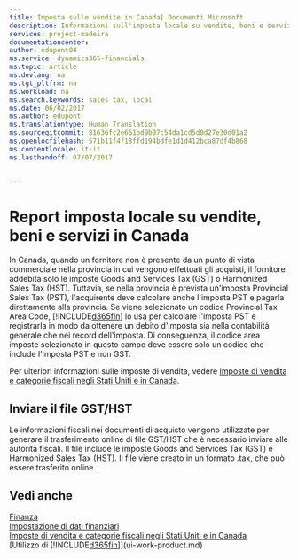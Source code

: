 ```yaml
---
title: Imposta sulle vendite in Canada| Documenti Microsoft
description: Informazioni sull'imposta locale su vendite, beni e servizi in Canada.
services: project-madeira
documentationcenter: 
author: edupont04
ms.service: dynamics365-financials
ms.topic: article
ms.devlang: na
ms.tgt_pltfrm: na
ms.workload: na
ms.search.keywords: sales tax, local
ms.date: 06/02/2017
ms.author: edupont
ms.translationtype: Human Translation
ms.sourcegitcommit: 81636fc2e661bd9b07c54da1cd5d0d27e30d01a2
ms.openlocfilehash: 571b11f4f18ffd194bdfe1d1d412bca87df4b868
ms.contentlocale: it-it
ms.lasthandoff: 07/07/2017


---
```

# <a name="reporting-sales-tax-and-goodsservices-tax-in-canada"></a>Report imposta locale su vendite, beni e servizi in Canada
In Canada, quando un fornitore non è presente da un punto di vista commerciale nella provincia in cui vengono effettuati gli acquisti, il fornitore addebita solo le imposte Goods and Services Tax (GST) o Harmonized Sales Tax (HST). Tuttavia, se nella provincia è prevista un'imposta Provincial Sales Tax (PST), l'acquirente deve calcolare anche l'imposta PST e pagarla direttamente alla provincia. Se viene selezionato un codice Provincial Tax Area Code, [!INCLUDE[d365fin](includes/d365fin_md.md)] lo usa per calcolare l'imposta PST e registrarla in modo da ottenere un debito d'imposta sia nella contabilità generale che nei record dell'imposta. Di conseguenza, il codice area imposte selezionato in questo campo deve essere solo un codice che include l'imposta PST e non GST.  

Per ulteriori informazioni sulle imposte di vendita, vedere [Imposte di vendita e categorie fiscali negli Stati Uniti e in Canada](us-finance-sales-tax.md).  

## <a name="submitting-the-gsthst-file"></a>Inviare il file GST/HST
Le informazioni fiscali nei documenti di acquisto vengono utilizzate per generare il trasferimento online di file GST/HST che è necessario inviare alle autorità fiscali. Il file include le imposte Goods and Services Tax (GST) e Harmonized Sales Tax (HST). Il file viene creato in un formato .tax, che può essere trasferito online.  

## <a name="see-also"></a>Vedi anche
[Finanza](finance.md)  
[Impostazione di dati finanziari](finance-setup-finance.md)  
[Imposte di vendita e categorie fiscali negli Stati Uniti e in Canada](us-finance-sales-tax.md)  
[Utilizzo di [!INCLUDE[d365fin](includes/d365fin_md.md)]](ui-work-product.md)

